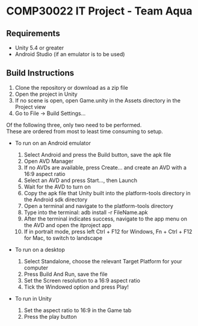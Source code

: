 COMP30022 IT Project - Team Aqua
================================

Requirements
------------
- Unity 5.4 or greater
- Android Studio (if an emulator is to be used)


Build Instructions
------------------
1. Clone the repository or download as a zip file
2. Open the project in Unity
3. If no scene is open, open Game.unity in the Assets directory
   in the Project view
4. Go to File -> Build Settings...

Of the following three, only two need to be performed.  
These are ordered from most to least time consuming to setup.

* To run on an Android emulator
    1. Select Android and press the Build button, save the apk file
    2. Open AVD Manager
    3. If no AVDs are available, press Create... and create an AVD
       with a 16:9 aspect ratio
    4. Select an AVD and press Start..., then Launch
    5. Wait for the AVD to turn on
    6. Copy the apk file that Unity built into the platform-tools
       directory in the Android sdk directory
    7. Open a terminal and navigate to the platform-tools directory
    8. Type into the terminal: adb install -r FileName.apk
    9. After the terminal indicates success, navigate to the app menu
       on the AVD and open the itproject app
    10. If in portrait mode, press left Ctrl + F12 for Windows,
        Fn + Ctrl + F12 for Mac, to switch to landscape

* To run on a desktop
    1. Select Standalone, choose the relevant Target Platform for your computer
    2. Press Build And Run, save the file
    3. Set the Screen resolution to a 16:9 aspect ratio
    4. Tick the Windowed option and press Play!

* To run in Unity
    1. Set the aspect ratio to 16:9 in the Game tab
    2. Press the play button
